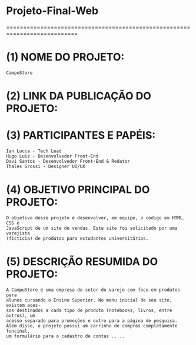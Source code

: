 # Projeto-Final-Web
===========================================================================

# (1) NOME DO PROJETO:
    CampuStore

# (2) LINK DA PUBLICAÇÃO DO PROJETO:


# (3) PARTICIPANTES E PAPÉIS:
    Ian Lucca - Tech Lead
    Hugo Luiz - Desenvolvedor Front-End
    Davi Santos - Desenvolvedor Front-End & Redator
    Thales Grossi - Designer UI/UX

# (4) OBJETIVO PRINCIPAL DO PROJETO:
    O objetivo desse projeto é desenvolver, em equipe, o código em HTML, CSS e
    JavaScript de um site de vendas. Este site foi solicitado por uma varejista
    (fictícia) de produtos para estudantes universitários.

# (5) DESCRIÇÃO RESUMIDA DO PROJETO:
    A CampuStore é uma empresa do setor do varejo com foco em produtos para
    alunos cursando o Ensino Superior. No menu inicial de seu site, existem aces-
    sos destinados a cada tipo de produto (notebooks, livros, entre outros), um
    acesso separado para promoções e outro para a página de pesquisa.
    Além disso, o projeto possui um carrinho de compras completamente funcinal,
    um formulário para o cadastro de contas .....
    	
